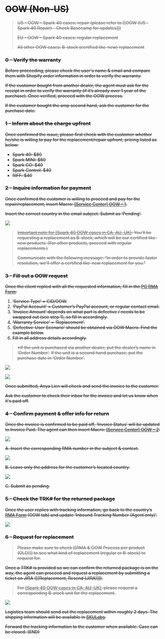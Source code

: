 # ~~OOW (Non-US)~~

> ~~US - OOW - Spark 40 cases: repair (please refer to [[OOW (US - Spark 40 Repair) - Check Basecamp for updates]])~~
> 
> ~~EU - OOW - Spark 40 cases: regular replacement~~
> 
> ~~All other OOW cases: B-stock (certified like-new) replacement~~

### ~~0 - Verify the warranty~~
~~Before proceeding, please check the user's name & email and compare them with Shopify order information in order to verify the warranty.~~

~~If the customer bought from another dealer, the agent must ask for the receipt in order to verify the warranty (if it’s already over 1 year of the purchase). Once verified, proceed with the OOW process.~~ 

~~If the customer bought the amp second hand, ask the customer for the purchase date.~~


### ~~1 - Inform about the charge upfront~~
~~Once confirmed the issue, please first check with the customer whether he/she is willing to pay for the replacement/repair upfront, pricing listed as below:~~
   
- ~~Spark 40: $80~~
- ~~Spark MINI: $60~~
- ~~Spark GO: $40~~
- ~~Spark Control: $40~~
- ~~RIFF: $40~~

### ~~2 - Inquire information for payment~~
~~Once confirmed the customer is willing to proceed and pay for the repair/replacement, insert Macro: <u>[Service Center] OOW - 1</u>.~~

~~Insert the correct country in the email subject. Submit as ‘Pending’.~~

~~![](https://lh5.googleusercontent.com/oNgL51TQ-U8DbnBd70LpyGQtI1DkGy-vQCFeTii74P0E6G_zaXpEZFYuonvaLnwJlS8xmoX-FnkquWXUMnmJCwbS349dDjeE0I5v_SK25zqVDRPYE6ZOUx6ri3Uv6SwRNw3HqF4iAwvyhpnivYyH8ymoS5xa9DhpaMreJfBCKXlIhWXgNJfsT7ybPM7F)~~

> ~~<u>Important note for [Spark 40 OOW cases in CA, AU, UK]</u>: You'll be requesting a replacement as B-stock, which will be our certified like-new products. (For other products, proceed with regular replacements.)~~
> 
> ~~Communicate with the following message: “In order to provide faster resolution, we'll offer a certified like-new replacement for you.”~~


### ~~3 - Fill out a OOW request~~
~~Once the client replied with all the requested information, fill in the [PG RMA Form](https://docs.google.com/forms/d/e/1FAIpQLSf5GIKG13O87EsoMWnhCpnZyUxLOqDISNz81wRifBN53Fp7Xw/viewform):~~

1. ~~‘Service Type’ = CID/OOW.~~
2. ~~‘PayPal Account’ = Customer’s PayPal account, or regular contact email.~~
3. ~~‘Invoice Amount’ depends on what part is defective / needs to be swapped out (see step 1), so fill in accordingly.~~
4. ~~‘Warranty Service’ = ‘Replacement’.~~
5. ~~‘Defective-User Scenario’ should be obtained via OOW Macro. Find the example below.~~
6. ~~Fill in all address details accordingly.~~

> ~~*If the unit is purchased via another dealer, put the dealer’s name in ‘Order Number’.~~
> ~~If the unit is a second hand purchase, put the purchase date in ‘Order Number’.~~

~~![](https://lh6.googleusercontent.com/EAamxZ1yeMdxamyiDcaYoAPlFajXdWvGS-nQRkYgw-Z_6UeDMm8pbuQdKlKz5m0ChN8Cx8ZXu1jEfxA4X6Hhyxnun4jTPbyQwhn3yE04ZLP4ndwsHvnLK4Lr9zev145jlL6oclvqWIdxX095VpBeq9pwhZQCVuGiKR9QFcSkdBRc6I3x6R1TuCSqJXiG)~~

~~![](https://lh3.googleusercontent.com/j401rXzMJqJLVK-tgrSg1LgZUYktWh_rpmjFZj-sP2fstrJgZUgJv7gl04lAuDv9-4-iZDyCvRlNAihqbXaYpVOrS-9MTiETTLu5KZ0Bifidrfy2mLS15IW4wYQHLqfHDkZ6dzjM4wVak6Vtt1SUGv5sDoIbCnwqKLEEZhnvPEPLFb0ZnWK_pLYOpIh2)~~

~~Once submitted, Anya Lien will check and send the invoice to the customer.~~

~~Ask the customer to check their inbox for the invoice and let us know when it's paid off.~~

### ~~4 - Confirm payment & offer info for return~~
~~Once the invoice is confirmed to be paid off, ‘Invoice Status’ will be updated to Invoice Paid. The agent can then insert Macro: <u>[Service Center] OOW - 2</u>:~~

   ~~![](https://lh5.googleusercontent.com/BpKHzzoZ84_S3YnZNu3pFrSBVyXn__vZaPvtboO--vGy8gEkkLxYwNc_Xgcm6ieAvAAeYYM4Y6pcu1eAUGVD1owqzpFkMBdncDUWWnoxgKKjdWRBbBYQJcXb-cVmlkGvwqGAnfpJXFxEEFFqR_YIUGlNGzyApLMmVkW4Ez_nfyxGMv3ANMGlo_YNr7Wi)~~

~~A. Insert the corresponding RMA number in the subject & context.~~ 

~~![](https://lh6.googleusercontent.com/pxkKNAaNDkH6QfDu8fZRZ81_TESes5OuLWqK-Qlxbapc1XRTK6e8NtxoZfbRQY4gqks_ZM-CytI-K3jRn5Q8kUqlvCYj8xaMmYraqknWl4ZUeOiM1zrT-pIoVV8FNqJ80GihxJ7vLZ5-a9jWRym-nMDikYLeqQzbHBpMmmZ_ZMi3d-IzVBfjxsjqbb6W)~~

~~B. Leave only the address for the customer’s located country.~~ 

~~![](https://lh3.googleusercontent.com/ewy-lJjRb1kBlsRAnYgwIxiN5Y_hVxZrkqVLXeCXo7KCECm41GV_ZvLNwtw6UmpkECgbr7xiAoRrhKGjQOXHcbPNr4q7OsJbZen8I40EARFxJ2LFABD0A9RgvmLR2BV0YLCnWfZT_4fGuVAPnT6jtcqiOw5anhXf3VgD8PBrO2jzU5f8f7y-lns2jaGo)~~

~~C. Submit as pending.~~

### ~~5 - Check the TRK# for the returned package~~
~~Once the user replies with tracking information, go back to the country’s [RMA Form](https://drive.google.com/drive/folders/1fYeg8mAWoIm7QqNo04HF5kmb49IqBUpa?usp=sharing) (OOW tab) and update ‘Inbound Tracking Number (Agent only)’.~~

~~![](https://lh5.googleusercontent.com/karB5Izc8PCag-WbHoFhY_Lwed4M_d5kLpiCIxCoHIN3Zis6gZGC3IiRY8DEp-uF5T3_okzX8DdeUqCiQfOl8xrYp2T9nhU_9y2wAWGZA7nBefflJLBgL0OKhYxTPsII7dbPIghwTsM7p1WAykgWty76buLIfGZvPx6OKINGeGNinKAOwHpEXUFZGJeP)~~

### ~~6 - Request for replacement~~
>~~Please make sure to check [[RMA & OOW Process per product (OLD)]] to see what kind of replacement (regular or B-stock) to request for.~~

~~Once a TRK# is provided so we can confirm the returned package is on the way, the agent can proceed and request a replacement by submitting a ticket on JIRA ([[Replacement, Resend (JIRA)]]).~~

> ~~For <u>[Spark 40 OOW cases in CA, AU, UK]</u>, please request a corresponding B-stock unit for the replacement.~~

~~![](https://lh5.googleusercontent.com/Q3wBpCHP7y2evZ6tTa-HDcMVUqrz530esCx8LGH8H1n6R_79HHhQw10BQPuUtJeWmIz4foI8F_mIFY84LlzgWwytNTiqKeNNaX2mNzfgxclISJSmThXDUihpQQ0aQQT3kxouWPbchqDEG3TCWZ_3zPEPwC-akPnNfSCEBI2R_wr4U0JSGl0RGIfs8NBm)~~

~~Logistics team should send out the replacement within roughly 2 days. The shipping information will be available in [SKULabs](https://docs.google.com/presentation/d/1mV6JgZ9rcZR58MPT-T2y8dGSshv2lfZfOS2Niw2qFRs/edit?usp=sharing).~~ 

~~Forward the tracking information to the customer when available. Case can be closed. (END)~~
